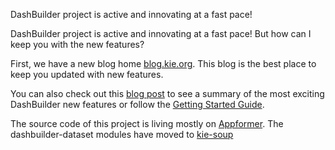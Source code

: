 DashBuilder project is active and innovating at a fast pace!

DashBuilder project is active and innovating at a fast pace! But how can I keep you with the new features?

First, we have a new blog home [blog.kie.org](https://blog.kie.org/). This blog is the best place to keep you updated with new features.

You can also check out this [blog post](https://blog.kie.org/2021/04/dashbuilder-an-apache-licensed-business-reporting-and-monitoring-tool.html) to see a summary of the most exciting DashBuilder new features or follow the [Getting Started Guide](https://blog.kie.org/2021/05/dashbuilder-getting-started-guide.html).

The source code of this project is living mostly on [Appformer](https://github.com/kiegroup/appformer). The dashbuilder-dataset modules have moved to [kie-soup](https://github.com/kiegroup/kie-soup)
